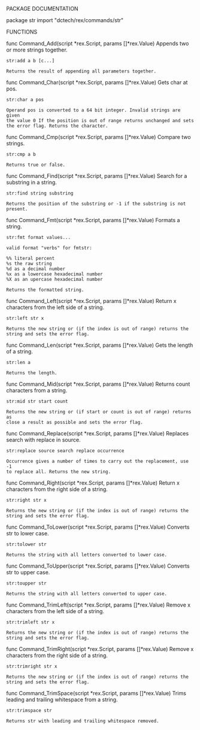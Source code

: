 PACKAGE DOCUMENTATION

package str
    import "dctech/rex/commands/str"



FUNCTIONS

func Command_Add(script *rex.Script, params []*rex.Value)
    Appends two or more strings together.

	str:add a b [c...]

    Returns the result of appending all parameters together.

func Command_Char(script *rex.Script, params []*rex.Value)
    Gets char at pos.

	str:char a pos

    Operand pos is converted to a 64 bit integer. Invalid strings are given
    the value 0 If the position is out of range returns unchanged and sets
    the error flag. Returns the character.

func Command_Cmp(script *rex.Script, params []*rex.Value)
    Compare two strings.

	str:cmp a b

    Returns true or false.

func Command_Find(script *rex.Script, params []*rex.Value)
    Search for a substring in a string.

	str:find string substring

    Returns the position of the substring or -1 if the substring is not
    present.

func Command_Fmt(script *rex.Script, params []*rex.Value)
    Formats a string.

	str:fmt format values...

    valid format "verbs" for fmtstr:

	%% literal percent
	%s the raw string
	%d as a decimal number
	%x as a lowercase hexadecimal number
	%X as an upercase hexadecimal number

    Returns the formatted string.

func Command_Left(script *rex.Script, params []*rex.Value)
    Return x characters from the left side of a string.

	str:left str x

    Returns the new string or (if the index is out of range) returns the
    string and sets the error flag.

func Command_Len(script *rex.Script, params []*rex.Value)
    Gets the length of a string.

	str:len a

    Returns the length.

func Command_Mid(script *rex.Script, params []*rex.Value)
    Returns count characters from a string.

	str:mid str start count

    Returns the new string or (if start or count is out of range) returns as
    close a result as possible and sets the error flag.

func Command_Replace(script *rex.Script, params []*rex.Value)
    Replaces search with replace in source.

	str:replace source search replace occurrence

    Occurrence gives a number of times to carry out the replacement, use -1
    to replace all. Returns the new string.

func Command_Right(script *rex.Script, params []*rex.Value)
    Return x characters from the right side of a string.

	str:right str x

    Returns the new string or (if the index is out of range) returns the
    string and sets the error flag.

func Command_ToLower(script *rex.Script, params []*rex.Value)
    Converts str to lower case.

	str:tolower str

    Returns the string with all letters converted to lower case.

func Command_ToUpper(script *rex.Script, params []*rex.Value)
    Converts str to upper case.

	str:toupper str

    Returns the string with all letters converted to upper case.

func Command_TrimLeft(script *rex.Script, params []*rex.Value)
    Remove x characters from the left side of a string.

	str:trimleft str x

    Returns the new string or (if the index is out of range) returns the
    string and sets the error flag.

func Command_TrimRight(script *rex.Script, params []*rex.Value)
    Remove x characters from the right side of a string.

	str:trimright str x

    Returns the new string or (if the index is out of range) returns the
    string and sets the error flag.

func Command_TrimSpace(script *rex.Script, params []*rex.Value)
    Trims leading and trailing whitespace from a string.

	str:trimspace str

    Returns str with leading and trailing whitespace removed.


